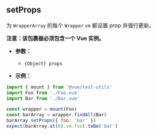 ## setProps

为 `WrapperArray` 的每个 `Wrapper` `vm` 都设置 prop 并强行更新。

**注意：该包裹器必须包含一个 Vue 实例。**

- **参数：**

  - `{Object} props`

- **示例：**

```js
import { mount } from '@vue/test-utils'
import Foo from './Foo.vue'
import Bar from './Bar.vue'

const wrapper = mount(Foo)
const barArray = wrapper.findAll(Bar)
barArray.setProps({ foo: 'bar' })
expect(barArray.at(0).vm.foo).toBe('bar')
```
